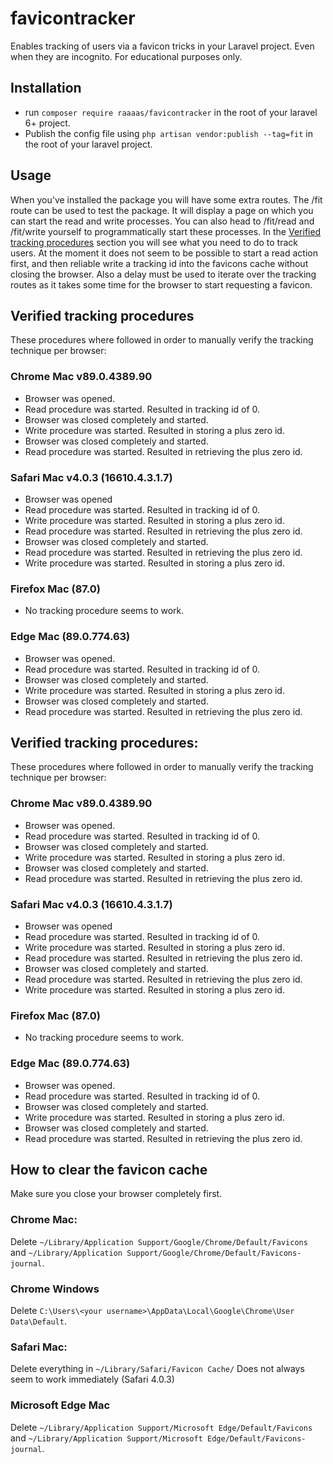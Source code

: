 # favicontracker
Enables tracking of users via a favicon tricks in your Laravel project. 
Even when they are incognito. For educational purposes only.

## Installation
* run ```composer require raaaas/favicontracker``` in the root of your laravel 6+ project.
* Publish the config file using ```php artisan vendor:publish --tag=fit``` in the root of your laravel project.

## Usage
When you've installed the package you will have some extra routes. The /fit route can be used to test the package. 
It will display a page on which you can start the read and write processes. 
You can also head to /fit/read and /fit/write yourself to programmatically start these processes.
In the [Verified tracking procedures](#verified-tracking-procedures) section you will see what you need to do to track users.
At the moment it does not seem to be possible to start a read action first, and then reliable write a tracking id
into the favicons cache without closing the browser. Also a delay must be used to iterate over the tracking routes as
it takes some time for the browser to start requesting a favicon.

## Verified tracking procedures
These procedures where followed in order to manually verify the tracking technique per browser:
### Chrome Mac v89.0.4389.90
* Browser was opened.
* Read procedure was started. Resulted in tracking id of 0.
* Browser was closed completely and started.
* Write procedure was started. Resulted in storing a plus zero id.
* Browser was closed completely and started.
* Read procedure was started. Resulted in retrieving the plus zero id.

### Safari Mac v4.0.3 (16610.4.3.1.7)
* Browser was opened
* Read procedure was started. Resulted in tracking id of 0.
* Write procedure was started. Resulted in storing a plus zero id.
* Read procedure was started. Resulted in retrieving the plus zero id.
* Browser was closed completely and started.
* Read procedure was started. Resulted in retrieving the plus zero id.
* Write procedure was started. Resulted in storing a plus zero id.

### Firefox Mac (87.0)
* No tracking procedure seems to work.

### Edge Mac (89.0.774.63)
* Browser was opened.
* Read procedure was started. Resulted in tracking id of 0.
* Browser was closed completely and started.
* Write procedure was started. Resulted in storing a plus zero id.
* Browser was closed completely and started.
* Read procedure was started. Resulted in retrieving the plus zero id.

## Verified tracking procedures:
These procedures where followed in order to manually verify the tracking technique per browser:
### Chrome Mac v89.0.4389.90
* Browser was opened.
* Read procedure was started. Resulted in tracking id of 0.
* Browser was closed completely and started.
* Write procedure was started. Resulted in storing a plus zero id.
* Browser was closed completely and started.
* Read procedure was started. Resulted in retrieving the plus zero id.

### Safari Mac v4.0.3 (16610.4.3.1.7)
* Browser was opened
* Read procedure was started. Resulted in tracking id of 0.
* Write procedure was started. Resulted in storing a plus zero id.
* Read procedure was started. Resulted in retrieving the plus zero id.
* Browser was closed completely and started.
* Read procedure was started. Resulted in retrieving the plus zero id.
* Write procedure was started. Resulted in storing a plus zero id.

### Firefox Mac (87.0)
* No tracking procedure seems to work.

### Edge Mac (89.0.774.63)
* Browser was opened.
* Read procedure was started. Resulted in tracking id of 0.
* Browser was closed completely and started.
* Write procedure was started. Resulted in storing a plus zero id.
* Browser was closed completely and started.
* Read procedure was started. Resulted in retrieving the plus zero id.

## How to clear the favicon cache
Make sure you close your browser completely first.

### Chrome Mac:
Delete ```~/Library/Application Support/Google/Chrome/Default/Favicons```
and ```~/Library/Application Support/Google/Chrome/Default/Favicons-journal```.

### Chrome Windows
Delete ```C:\Users\<your username>\AppData\Local\Google\Chrome\User Data\Default```.

### Safari Mac:
Delete everything in ```~/Library/Safari/Favicon Cache/```
Does not always seem to work immediately (Safari 4.0.3)

### Microsoft Edge Mac
Delete ```~/Library/Application Support/Microsoft Edge/Default/Favicons```
and ```~/Library/Application Support/Microsoft Edge/Default/Favicons-journal```.
